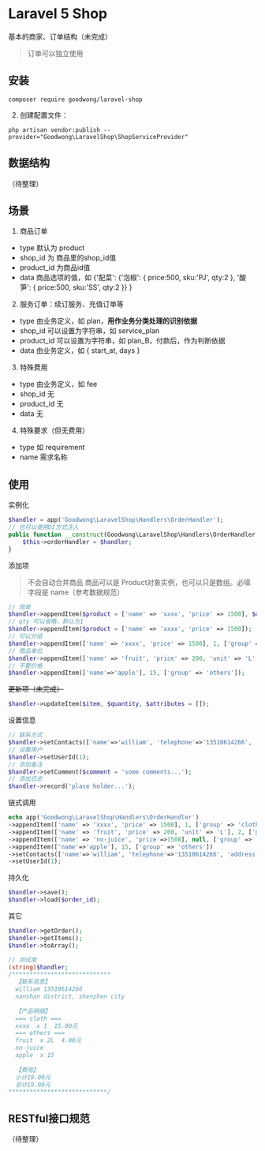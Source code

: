 # Laravel 5 Shop

基本的商家、订单结构（未完成）

> 订单可以独立使用

## 安装
```shell
composer require goodwong/laravel-shop
```

2. 创建配置文件：
```shell
php artisan vendor:publish --provider="Goodwong\LaravelShop\ShopServiceProvider"
```

## 数据结构
（待整理）

## 场景

1. 商品订单
- type 默认为 product
- shop_id 为 商品里的shop_id值
- product_id 为商品id值
- data 商品选项的值，如 {'配菜': {'泡椒': { price:500, sku:'PJ', qty:2 }, '酸笋': { price:500, sku:'SS', qty:2 }} }

2. 服务订单：续订服务、充值订单等
- type 由业务定义，如 plan，**用作业务分类处理的识别依据**
- shop_id 可以设置为字符串，如 service_plan
- product_id 可以设置为字符串，如 plan_B，付款后，作为判断依据
- data 由业务定义，如 { start_at, days }

3. 特殊费用
- type  由业务定义，如 fee
- shop_id 无
- product_id 无
- data 无

4. 特殊要求（但无费用）
- type 如 requirement
- name 需求名称

## 使用
实例化
```php
$handler = app('Goodwong\LaravelShop\Handlers\OrderHandler');
// 也可以使用DI方式注入
public function __construct(Goodwong\LaravelShop\Handlers\OrderHandler $handler) {
	$this->orderHandler = $handler;
}
```

添加项
> 不会自动合并商品
> 商品可以是 Product对象实例，也可以只是数组。必填字段是 name（参考数据规范）

```php
// 简单
$handler->appendItem($product = ['name' => 'xxxx', 'price' => 1500], $qty = 1);
// qty 可以省略，默认为1
$handler->appendItem($product = ['name' => 'xxxx', 'price' => 1500]);
// 可以分组
$handler->appendItem(['name' => 'xxxx', 'price' => 1500], 1, ['group' => '配件']);
// 商品单位
$handler->appendItem(['name' => 'fruit', 'price' => 200, 'unit' => 'L', 'sku' => 'FRUIT-APPLE-001']);
// 不要价格
$handler->appendItem(['name'=>'apple'], 15, ['group' => 'others']);
```

~~更新项（未完成）~~
```php
$handler->updateItem($item, $quantity, $attributes = []);
```

设置信息
```php
// 联系方式
$handler->setContacts(['name'=>'william', 'telephone'=>'13510614266', 'address'=>'nanshan district, shenzhen city']);
// 设置用户
$handler->setUserId(1);
// 添加备注
$handler->setComment($comment = 'some comments...');
// 添加日志
$handler->record('place holder...');
```

链式调用
```php
echo app('Goodwong\LaravelShop\Handlers\OrderHandler')
->appendItem(['name' => 'xxxx', 'price' => 1500], 1, ['group' => 'cloth'])
->appendItem(['name' => 'fruit', 'price' => 200, 'unit' => 'L'], 2, ['group' => 'others'])
->appendItem(['name' => 'no-juice', 'price'=>1508], null, ['group' => 'others'])
->appendItem(['name'=>'apple'], 15, ['group' => 'others'])
->setContacts(['name'=>'william', 'telephone'=>'13510614266', 'address'=>'nanshan district, shenzhen city'])
->setUserId(1);
```

持久化
```php
$handler->save();
$handler->load($order_id);
```

其它
```php
$handler->getOrder();
$handler->getItems();
$handler->toArray();

// 测试用
(string)$handler;
/****************************
  【联系信息】
  william 13510614266
  nanshan district, shenzhen city
  
  【产品明细】
  === cloth ===
  xxxx  x 1  15.00元
  === others ===
  fruit  x 2L  4.00元
  no-juice
  apple  x 15
  
  【费用】
  小计19.00元
  总计19.00元
****************************/
```

## RESTful接口规范
（待整理）